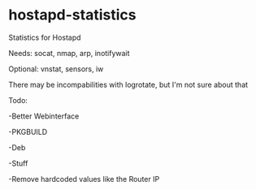hostapd-statistics
==================

Statistics for Hostapd


Needs: socat, nmap, arp, inotifywait

Optional: vnstat, sensors, iw


There may be incompabilities with logrotate, but I'm not sure about that


Todo:

-Better Webinterface

-PKGBUILD

-Deb

-Stuff

-Remove hardcoded values like the Router IP

